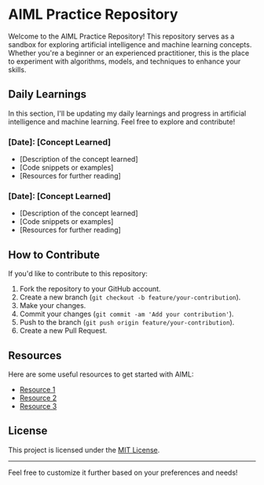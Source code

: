 
# AIML Practice Repository

Welcome to the AIML Practice Repository! This repository serves as a sandbox for exploring artificial intelligence and machine learning concepts. Whether you're a beginner or an experienced practitioner, this is the place to experiment with algorithms, models, and techniques to enhance your skills.

## Daily Learnings

In this section, I'll be updating my daily learnings and progress in artificial intelligence and machine learning. Feel free to explore and contribute!

### [Date]: [Concept Learned]

- [Description of the concept learned]
- [Code snippets or examples]
- [Resources for further reading]

### [Date]: [Concept Learned]

- [Description of the concept learned]
- [Code snippets or examples]
- [Resources for further reading]

## How to Contribute

If you'd like to contribute to this repository:

1. Fork the repository to your GitHub account.
2. Create a new branch (`git checkout -b feature/your-contribution`).
3. Make your changes.
4. Commit your changes (`git commit -am 'Add your contribution'`).
5. Push to the branch (`git push origin feature/your-contribution`).
6. Create a new Pull Request.

## Resources

Here are some useful resources to get started with AIML:

- [Resource 1](link)
- [Resource 2](link)
- [Resource 3](link)

## License

This project is licensed under the [MIT License](LICENSE).

---

Feel free to customize it further based on your preferences and needs!
